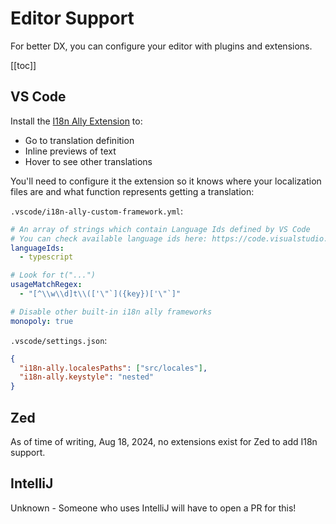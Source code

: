 # Editor Support

For better DX, you can configure your editor with plugins and extensions.

[[toc]]

## VS Code

Install the [I18n Ally Extension](https://marketplace.visualstudio.com/items?itemName=lokalise.i18n-ally) to:

- Go to translation definition
- Inline previews of text
- Hover to see other translations

You'll need to configure it the extension so it knows where your localization files are and what function represents getting a translation:

`.vscode/i18n-ally-custom-framework.yml`:

```yml
# An array of strings which contain Language Ids defined by VS Code
# You can check available language ids here: https://code.visualstudio.com/docs/languages/identifiers
languageIds:
  - typescript

# Look for t("...")
usageMatchRegex:
  - "[^\\w\\d]t\\(['\"`]({key})['\"`]"

# Disable other built-in i18n ally frameworks
monopoly: true
```

`.vscode/settings.json`:

```json
{
  "i18n-ally.localesPaths": ["src/locales"],
  "i18n-ally.keystyle": "nested"
}
```

## Zed

As of time of writing, Aug 18, 2024, no extensions exist for Zed to add I18n support.

## IntelliJ

Unknown - Someone who uses IntelliJ will have to open a PR for this!
